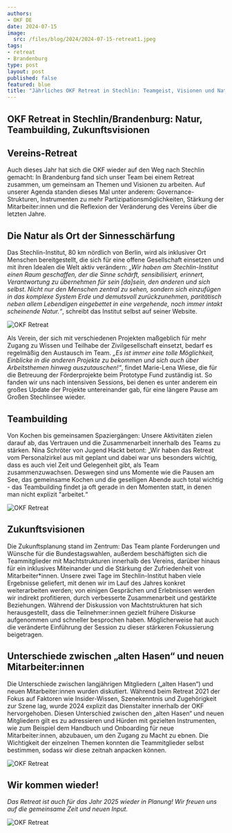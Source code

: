 ```yaml
---
authors:
- OKF DE
date: 2024-07-15
image: 
  src: /files/blog/2024/2024-07-15-retreat1.jpeg
tags:
- retreat
- Brandenburg
type: post
layout: post
published: false
featured: blue
title: "Jährliches OKF Retreat in Stechlin: Teamgeist, Visionen und Natur"
---
```


## OKF Retreat in Stechlin/Brandenburg: Natur, Teambuilding, Zukunftsvisionen

## Vereins-Retreat

Auch dieses Jahr hat sich die OKF wieder auf den Weg nach Stechlin gemacht: In Brandenburg fand sich unser Team bei einem Retreat zusammen, um gemeinsam an Themen und Visionen zu arbeiten. Auf unserer Agenda standen dieses Mal unter anderem: Governance-Strukturen, Instrumenten zu mehr Partizipationsmöglichkeiten, Stärkung der Mitarbeiter:innen und die Reflexion der Veränderung des Vereins über die letzten Jahre.

## Die Natur als Ort der Sinnesschärfung

Das Stechlin-Institut, 80 km nördlich von Berlin, wird als inklusiver Ort Menschen bereitgestellt, die sich für eine offene Gesellschaft einsetzen und mit ihren Idealen die Welt aktiv verändern: *„Wir haben am Stechlin-Institut einen Raum geschaffen, der die Sinne schärft, sensibilisiert, erinnert, Verantwortung zu übernehmen für sein [da]sein, den anderen und sich selbst. Nicht nur den Menschen zentral zu sehen, sondern sich einzufügen in das komplexe System Erde und demutsvoll zurückzunehmen, paritätisch neben allem Lebendigen eingebettet in eine vergehende, noch immer intakt scheinende Natur.“*, schreibt das Institut selbst auf seiner Website. 

![OKF Retreat](/files/blog/2024/2024-07-15-retreat2.jpeg) 

Als Verein, der sich mit verschiedenen Projekten maßgeblich für mehr Zugang zu Wissen und Teilhabe der Zivilgesellschaft einsetzt, bedarf es regelmäßig den Austausch im Team. *„Es ist immer eine tolle Möglichkeit, Einblicke in die anderen Projekte zu bekommen und sich auch über Arbeitsthemen hinweg auszutauschen!“*, findet Marie-Lena Wiese, die für die Betreuung der Förderprojekte beim Prototype Fund zuständig ist. So fanden wir uns nach intensiven Sessions, bei denen es unter anderem ein großes Update der Projekte untereinander gab, für eine längere Pause am Großen Stechlinsee wieder.  

## Teambuilding

Von Kochen bis gemeinsamen Spaziergängen: Unsere Aktivitäten zielen darauf ab, das Vertrauen und die Zusammenarbeit innerhalb des Teams zu stärken. Nina Schröter von Jugend Hackt betont: „Wir haben das Retreat vom Personalzirkel aus mit geplant und dabei war uns besonders wichtig, dass es auch viel Zeit und Gelegenheit gibt, als Team zusammenzuwachsen. Deswegen sind uns Momente wie die Pausen am See, das gemeinsame Kochen und die geselligen Abende auch total wichtig - das Teambuilding findet ja oft gerade in den Momenten statt, in denen man nicht explizit "arbeitet.“

![OKF Retreat](/files/blog/2024/2024-07-15-retreat3.jpeg) 

## Zukunftsvisionen

Die Zukunftsplanung stand im Zentrum: Das Team plante Forderungen und Wünsche für die Bundestagswahlen, außerdem beschäftigten sich die Teammitglieder mit Machtstrukturen innerhalb des Vereins, darüber hinaus für ein inklusives Miteinander und die Stärkung der Zufriedenheit von Mitarbeiter*innen. Unsere zwei Tage im Stechlin-Institut haben viele Ergebnisse geliefert, mit denen wir im Lauf des Jahres konkret weiterarbeiten werden; von einigen Gesprächen und Erlebnissen werden wir indirekt profitieren, durch verbesserte Zusammenarbeit und gestärkte Beziehungen. Während der Diskussion von Machtstrukturen hat sich herausgestellt, dass die Teilnehmer:innen gezielt frühere Diskurse aufgenommen und schneller besprochen haben. Möglicherweise hat auch die veränderte Einführung der Session zu dieser stärkeren Fokussierung beigetragen.

## Unterschiede zwischen „alten Hasen“ und neuen Mitarbeiter:innen

Die Unterschiede zwischen langjährigen Mitgliedern („alten Hasen“) und neuen Mitarbeiter:innen wurden diskutiert. Während beim Retreat 2021 der Fokus auf Faktoren wie Insider-Wissen, Szenekenntnis und Zugehörigkeit zur Szene lag, wurde 2024 explizit das Dienstalter innerhalb der OKF hervorgehoben. Diesen Unterschied zwischen den „alten Hasen“ und neuen Mitgliedern gilt es zu adressieren und Hürden mit gezielten Instrumenten, wie zum Beispiel dem Handbuch und Onboarding für neue Mitarbeiter:innen, abzubauen, um den Zugang zu Macht zu ebnen. Die Wichtigkeit der einzelnen Themen konnten die Teammitglieder selbst bestimmen, sodass wir diese zeitnah anpacken können.

![OKF Retreat](/files/blog/2024/2024-07-15-retreat5.jpeg)

## Wir kommen wieder!

*Das Retreat ist auch für das Jahr 2025 wieder in Planung! Wir freuen uns auf die gemeinsame Zeit und neuen Input.*

![OKF Retreat](/files/blog/2024/2024-07-15-retreat6.jpeg) 
